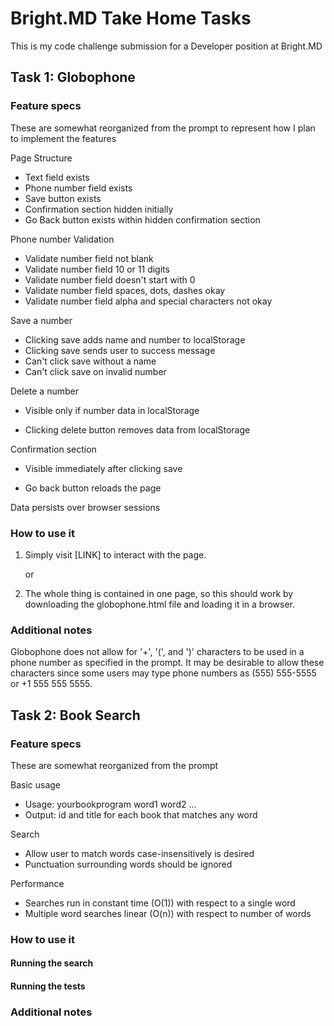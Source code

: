 # Bright.MD Take Home Tasks

This is my code challenge submission for a Developer position at Bright.MD

## Task 1: Globophone

### Feature specs

These are somewhat reorganized from the prompt to represent how I plan to implement the features

Page Structure

+ Text field exists
+ Phone number field exists
+ Save button exists
+ Confirmation section hidden initially
+ Go Back button exists within hidden confirmation section


Phone number Validation

+ Validate number field not blank
+ Validate number field 10 or 11 digits
+ Validate number field doesn't start with 0
+ Validate number field spaces, dots, dashes okay
+ Validate number field alpha and special characters not okay


Save a number

+ Clicking save adds name and number to localStorage
+ Clicking save sends user to success message
+ Can't click save without a name
+ Can't click save on invalid number


Delete a number

* Visible only if number data in localStorage
+ Clicking delete button removes data from localStorage


Confirmation section

+ Visible immediately after clicking save
* Go back button reloads the page


Data persists over browser sessions

### How to use it

1. Simply visit [LINK] to interact with the page.

    or 

1. The whole thing is contained in one page, so this should work by downloading the globophone.html file and loading it in a browser.


### Additional notes

Globophone does not allow for '+', '(', and ')' characters to be used in a phone number as specified in the prompt. It may be desirable to allow these characters since some users may type phone numbers as (555) 555-5555 or +1 555 555 5555.


## Task 2: Book Search

### Feature specs

These are somewhat reorganized from the prompt

Basic usage 

* Usage: yourbookprogram word1 word2 ...
* Output: id and title for each book that matches any word


Search

* Allow user to match words case-insensitively is desired
* Punctuation surrounding words should be ignored


Performance 

* Searches run in constant time (O(1)) with respect to a single word
* Multiple word searches linear (O(n)) with respect to number of words
    

### How to use it

#### Running the search

#### Running the tests

### Additional notes